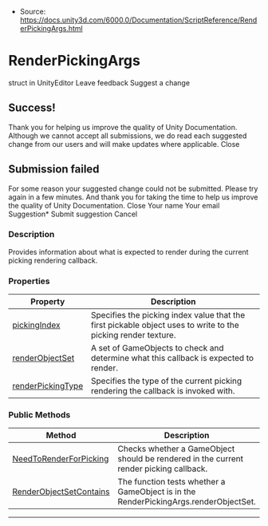 * Source: https://docs.unity3d.com/6000.0/Documentation/ScriptReference/RenderPickingArgs.html

# RenderPickingArgs
struct in UnityEditor
Leave feedback
Suggest a change
## Success!
Thank you for helping us improve the quality of Unity Documentation. Although we cannot accept all submissions, we do read each suggested change from our users and will make updates where applicable.
Close
## Submission failed
For some reason your suggested change could not be submitted. Please <a>try again</a> in a few minutes. And thank you for taking the time to help us improve the quality of Unity Documentation.
Close
Your name Your email Suggestion* Submit suggestion
Cancel
### Description
Provides information about what is expected to render during the current picking rendering callback.
### Properties
Property | Description  
---|---  
[pickingIndex](https://docs.unity3d.com/6000.0/Documentation/ScriptReference/RenderPickingArgs-pickingIndex.html) | Specifies the picking index value that the first pickable object uses to write to the picking render texture.  
[renderObjectSet](https://docs.unity3d.com/6000.0/Documentation/ScriptReference/RenderPickingArgs-renderObjectSet.html) | A set of GameObjects to check and determine what this callback is expected to render.  
[renderPickingType](https://docs.unity3d.com/6000.0/Documentation/ScriptReference/RenderPickingArgs-renderPickingType.html) | Specifies the type of the current picking rendering the callback is invoked with.  
### Public Methods
Method | Description  
---|---  
[NeedToRenderForPicking](https://docs.unity3d.com/6000.0/Documentation/ScriptReference/RenderPickingArgs.NeedToRenderForPicking.html) | Checks whether a GameObject should be rendered in the current render picking callback.  
[RenderObjectSetContains](https://docs.unity3d.com/6000.0/Documentation/ScriptReference/RenderPickingArgs.RenderObjectSetContains.html) | The function tests whether a GameObject is in the RenderPickingArgs.renderObjectSet.  
* * *
